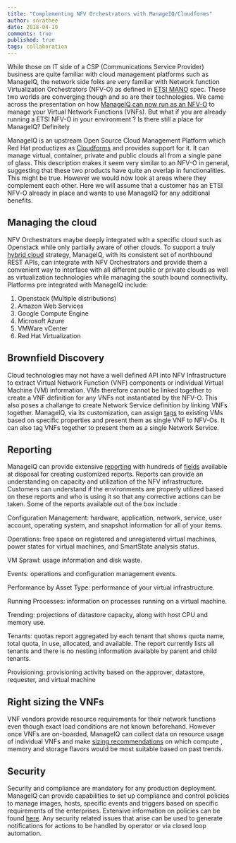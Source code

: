 ```yaml
---
title: "Complementing NFV Orchestrators with ManageIQ/Cloudforms"
author: snrathee
date: 2018-04-10
comments: true
published: true
tags: collaboration
---
```


While those on IT side of a CSP (Communications Service Provider) business are quite familiar with cloud management platforms such as ManageIQ, the network side folks are very familiar with Network function Virtualization Orchestrators (NFV-O) as defined in [ETSI MANO](http://www.etsi.org/deliver/etsi_gs/NFV-MAN/001_099/001/01.01.01_60/gs_NFV-MAN001v010101p.pdf) spec. These two worlds are converging though and so are their technologies. We came across the presentation on how [ManageIQ can now run as an NFV-O](https://www.slideshare.net/ManageIQ/nfvo-based-on-manageiq-opnfv-summit-2016-demo) to manage your Virtual Network Functions (VNFs). But what if you are already running a ETSI NFV-O in your environment ? Is there still a place for ManageIQ? Definitely

ManageIQ is an upstream Open Source Cloud Management Platform which Red Hat productizes as [Cloudforms](https://www.redhat.com/en/technologies/management/cloudforms) and provides support for it. It can manage virtual, container, private and public clouds all from a single pane of glass. This description makes it seem very similar to an NFV-O in general, suggesting that these two products have quite an overlap in functionalities. This might be true. However we would now look at areas where they complement each other. Here we will assume that a customer has an ETSI NFV-O already in place and wants to use ManageIQ for any additional benefits.

## Managing the cloud
NFV Orchestrators maybe deeply integrated with a specific cloud such as Openstack while only partially aware of other clouds. To support a truly [hybrid cloud](https://www.redhat.com/en/about/videos/why-what-and-how-hybrid-cloud) strategy, ManageIQ, with its consistent set of northbound REST APIs, can integrate with NFV Orchestrators and provide them a convenient way to interface with all different public or private clouds as well as virtualization technologies while managing the south bound connectivity. Platforms pre integrated with ManageIQ include:
1. Openstack (Multiple distributions)
2. Amazon Web Services
3. Google Compute Engine
4. Microsoft Azure
5. VMWare vCenter
6. Red Hat Virtualization

## Brownfield Discovery
Cloud technologies may not have a well defined API into NFV Infrastructure to extract Virtual Network Function (VNF) components or individual Virtual Machine (VM) information. VMs therefore cannot be linked together to create a VNF definition for any VNFs not instantiated by the NFV-O. This also poses a challange to create Network Service definition by linking VNFs together. ManageIQ, via its customization, can assign [tags](https://blog.rackspace.com/tagging-taxonomy-red-hat-cloudforms) to existing VMs based on specific properties and present them as single VNF to NFV-Os. It can also tag VNFs together to present them as a single Network Service.

## Reporting
ManageIQ can provide extensive [reporting](https://access.redhat.com/documentation/en-us/red_hat_cloudforms/4.6/html-single/monitoring_alerts_and_reporting/#sect_reports) with hundreds of [fields](https://access.redhat.com/documentation/en-us/red_hat_cloudforms/4.6/html-single/monitoring_alerts_and_reporting/#appe_reportable_fields) available at disposal for creating customized reports. Reports can provide an understanding on capacity and utilization of the NFV infrastructure. Customers can understand if the environments are properly utilized based on these reports and who is using it so that any corrective actions can be taken. Some of the reports available out of the box include :

Configuration Management: hardware, application, network, service, user account, operating system, and snapshot information for all of your items.

Operations: free space on registered and unregistered virtual machines, power states for virtual machines, and SmartState analysis status.

VM Sprawl: usage information and disk waste.

Events: operations and configuration management events.

Performance by Asset Type: performance of your virtual infrastructure.

Running Processes: information on processes running on a virtual machine.

Trending: projections of datastore capacity, along with host CPU and memory use.

Tenants: quotas report aggregated by each tenant that shows quota name, total quota, in use, allocated, and available. The report currently lists all tenants and there is no nesting information available by parent and child tenants.

Provisioning: provisioning activity based on the approver, datastore, requester, and virtual machine


## Right sizing the VNFs
VNF vendors provide resource requirements for their network functions even though exact load conditions are not known beforehand. However once VNFs are on-boarded, ManageIQ can collect data on resource usage of individual VNFs and make [sizing recommendations](https://www.youtube.com/watch?v=vfmS_nXuwdQ) on which compute , memory and storage flavors would be most suitable based on past trends.

## Security
Security and compliance are mandatory for any production deployment. ManageIQ can provide capabilities to set up compliance and control policies to manage images, hosts, specific events and triggers based on specific requirements of the enterprises. Extensive information on policies can be found [here](http://manageiq.org/docs/reference/euwe/doc-Policies_and_Profiles_Guide/miq/). Any security related issues that arise can be used to generate notifications for actions to be handled by operator or via closed loop automation.
